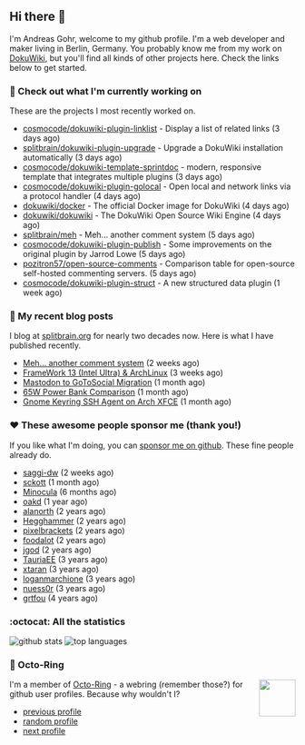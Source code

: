## Hi there :wave:

I'm Andreas Gohr, welcome to my github profile. I'm a web developer and maker living in Berlin, Germany. You probably know me from my work on [DokuWiki](https://github.com/dokuwiki/dokuwiki), but you'll find all kinds of other projects here. Check the links below to get started.

### :hammer: Check out what I'm currently working on

These are the projects I most recently worked on.


- [cosmocode/dokuwiki-plugin-linklist](https://github.com/cosmocode/dokuwiki-plugin-linklist) - Display a list of related links (3 days ago)
- [splitbrain/dokuwiki-plugin-upgrade](https://github.com/splitbrain/dokuwiki-plugin-upgrade) - Upgrade a DokuWiki installation automatically (3 days ago)
- [cosmocode/dokuwiki-template-sprintdoc](https://github.com/cosmocode/dokuwiki-template-sprintdoc) - modern, responsive template that integrates multiple plugins (3 days ago)
- [cosmocode/dokuwiki-plugin-golocal](https://github.com/cosmocode/dokuwiki-plugin-golocal) - Open local and network links via a protocol handler (4 days ago)
- [dokuwiki/docker](https://github.com/dokuwiki/docker) - The official Docker image for DokuWiki (4 days ago)
- [dokuwiki/dokuwiki](https://github.com/dokuwiki/dokuwiki) - The DokuWiki Open Source Wiki Engine (4 days ago)
- [splitbrain/meh](https://github.com/splitbrain/meh) - Meh... another comment system (5 days ago)
- [cosmocode/dokuwiki-plugin-publish](https://github.com/cosmocode/dokuwiki-plugin-publish) - Some improvements on the original plugin by Jarrod Lowe (5 days ago)
- [pozitron57/open-source-comments](https://github.com/pozitron57/open-source-comments) - Comparison table for open-source self-hosted commenting servers. (5 days ago)
- [cosmocode/dokuwiki-plugin-struct](https://github.com/cosmocode/dokuwiki-plugin-struct) - A new structured data plugin (1 week ago)

### :scroll: My recent blog posts

I blog at [splitbrain.org](https://www.splitbrain.org) for nearly two decades now. Here is what I have published recently.


- [Meh… another comment system](https://www.splitbrain.org/blog/2025-03/26-meh_another_comment_system) (2 weeks ago)
- [FrameWork 13 (Intel Ultra) &amp; ArchLinux](https://www.splitbrain.org/blog/2025-02/17-framework_13_intel_core_ultra_archlinux) (3 weeks ago)
- [Mastodon to GoToSocial Migration](https://www.splitbrain.org/blog/2025-03/12-mastodon_to_gotosocial_migration) (1 month ago)
- [65W Power Bank Comparison](https://www.splitbrain.org/blog/2025-03/08-65w_power_bank_comparison) (1 month ago)
- [Gnome Keyring SSH Agent on Arch XFCE](https://www.splitbrain.org/blog/2025-02/19-gnome_keyring_ssh_agent_archlinux_xfce) (1 month ago)

### :hearts:️ These awesome people sponsor me (thank you!)

If you like what I'm doing, you can [sponsor me on github](https://github.com/sponsors/splitbrain). These fine people already do.


- [saggi-dw](https://github.com/saggi-dw) (2 weeks ago)
- [sckott](https://github.com/sckott) (1 month ago)
- [Minocula](https://github.com/Minocula) (6 months ago)
- [oakd](https://github.com/oakd) (1 year ago)
- [alanorth](https://github.com/alanorth) (2 years ago)
- [Hegghammer](https://github.com/Hegghammer) (2 years ago)
- [pixelbrackets](https://github.com/pixelbrackets) (2 years ago)
- [foodalot](https://github.com/foodalot) (2 years ago)
- [jgod](https://github.com/jgod) (2 years ago)
- [TauriaEE](https://github.com/TauriaEE) (3 years ago)
- [xtaran](https://github.com/xtaran) (3 years ago)
- [loganmarchione](https://github.com/loganmarchione) (3 years ago)
- [nuess0r](https://github.com/nuess0r) (3 years ago)
- [grtfou](https://github.com/grtfou) (4 years ago)

### :octocat: All the statistics

 ![github stats](https://github-readme-stats.vercel.app/api?username=splitbrain&show_icons=true&hide_title=true)
![top languages](https://github-readme-stats.vercel.app/api/top-langs/?username=splitbrain&layout=compact)


### :octopus: Octo-Ring

<img width="64" height="65" src="https://octo-ring.com/static/img/octo.png" align="right" alt="">

I'm a member of [Octo-Ring](https://octo-ring.com/) - a webring (remember those?) for github user profiles. Because why wouldn't I? 

* [previous profile](https://octo-ring.com/p/splitbrain/prev)
* [random profile](https://octo-ring.com/p/splitbrain/random)
* [next profile](https://octo-ring.com/p/splitbrain/next)

